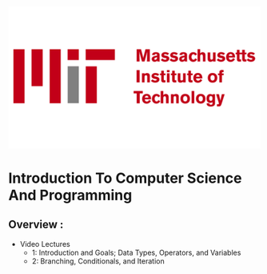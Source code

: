 ![MIT](instructors/MIT-Logo.png)

# Introduction To Computer Science And Programming

## Overview :
- Video Lectures
  -  1: Introduction and Goals; Data Types, Operators, and Variables
  -  2: Branching, Conditionals, and Iteration
